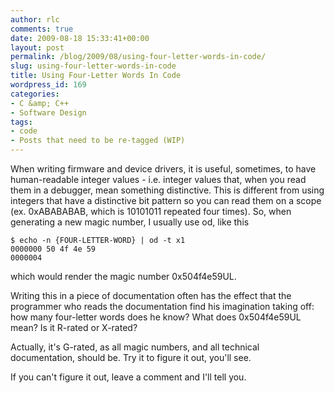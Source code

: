 ```yaml
---
author: rlc
comments: true
date: 2009-08-18 15:33:41+00:00
layout: post
permalink: /blog/2009/08/using-four-letter-words-in-code/
slug: using-four-letter-words-in-code
title: Using Four-Letter Words In Code
wordpress_id: 169
categories:
- C &amp; C++
- Software Design
tags:
- code
- Posts that need to be re-tagged (WIP)
---
```


When writing firmware and device drivers, it is useful, sometimes, to have human-readable integer values - i.e. integer values that, when you read them in a debugger, mean something distinctive. This is different from using integers that have a distinctive bit pattern so you can read them on a scope (ex. 0xABABABAB, which is 10101011 repeated four times). So, when generating a new magic number, I usually use od, like this

    
    $ echo -n {FOUR-LETTER-WORD} | od -t x1
    0000000 50 4f 4e 59
    0000004
    

which would render the magic number 0x504f4e59UL.

Writing this in a piece of documentation often has the effect that the programmer who reads the documentation find his imagination taking off: how many four-letter words does he know? What does 0x504f4e59UL mean? Is it R-rated or X-rated?

Actually, it's G-rated, as all magic numbers, and all technical documentation, should be. Try it to figure it out, you'll see.

If you can't figure it out, leave a comment and I'll tell you.
